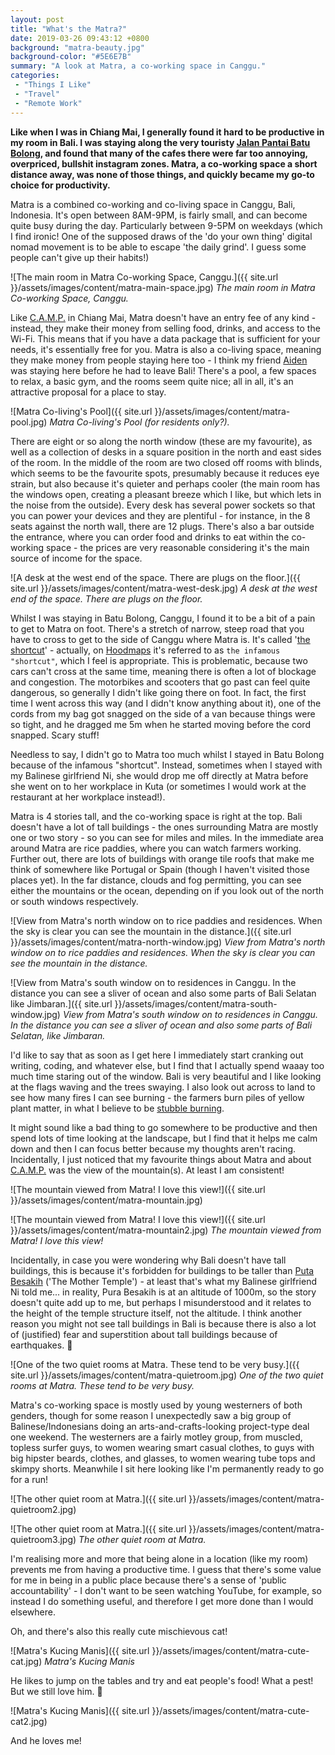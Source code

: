 ```yaml
---
layout: post
title: "What's the Matra?"
date: 2019-03-26 09:43:12 +0800
background: "matra-beauty.jpg"
background-color: "#5E6E7B"
summary: "A look at Matra, a co-working space in Canggu."
categories:
 - "Things I Like"
 - "Travel"
 - "Remote Work"
---
```


**Like when I was in Chiang Mai, I generally found it hard to be productive in my room in Bali. I was staying along the very touristy [Jalan Pantai Batu Bolong](https://goo.gl/maps/9vKh1ZDJFuk), and found that many of the cafes there were far too annoying, overpriced, bullshit instagram zones. Matra, a co-working space a short distance away, was none of those things, and quickly became my go-to choice for productivity.**

Matra is a combined co-working and co-living space in Canggu, Bali, Indonesia. It's open between 8AM-9PM, is fairly small, and can become quite busy during the day. Particularly between 9-5PM on weekdays (which I find ironic! One of the supposed draws of the 'do your own thing' digital nomad movement is to be able to escape 'the daily grind'. I guess some people can't give up their habits!)

![The main room in Matra Co-working Space, Canggu.]({{ site.url }}/assets/images/content/matra-main-space.jpg)
*The main room in Matra Co-working Space, Canggu.*

Like [C.A.M.P.](/camping-out/) in Chiang Mai, Matra doesn't have an entry fee of any kind - instead, they make their money from selling food, drinks, and access to the Wi-Fi. This means that if you have a data package that is sufficient for your needs, it's essentially free for you. Matra is also a co-living space, meaning they make money from people staying here too - I think my friend [Aiden](https://aidenbuis.com) was staying here before he had to leave Bali! There's a pool, a few spaces to relax, a basic gym, and the rooms seem quite nice; all in all, it's an attractive proposal for a place to stay.

![Matra Co-living's Pool]({{ site.url }}/assets/images/content/matra-pool.jpg)
*Matra Co-living's Pool (for residents only?).*

There are eight or so along the north window (these are my favourite), as well as a collection of desks in a square position in the north and east sides of the room. In the middle of the room are two closed off rooms with blinds, which seems to be the favourite spots, presumably because it reduces eye strain, but also because it's quieter and perhaps cooler (the main room has the windows open, creating a pleasant breeze which I like, but which lets in the noise from the outside). Every desk has several power sockets so that you can power your devices and they are plentiful - for instance, in the 8 seats against the north wall, there are 12 plugs. There's also a bar outside the entrance, where you can order food and drinks to eat within the co-working space - the prices are very reasonable considering it's the main source of income for the space. 

![A desk at the west end of the space. There are plugs on the floor.]({{ site.url }}/assets/images/content/matra-west-desk.jpg)
*A desk at the west end of the space. There are plugs on the floor.*

Whilst I was staying in Batu Bolong, Canggu, I found it to be a bit of a pain to get to Matra on foot. There's a stretch of narrow, steep road that you have to cross to get to the side of Canggu where Matra is. It's called '[the shortcut](https://www.blondeseashell.com/shortcut-road-canggu/)' - actually, on [Hoodmaps](https://hoodmaps.com/canggu/) it's referred to as `the infamous "shortcut"`, which I feel is appropriate. This is problematic, because two cars can't cross at the same time, meaning there is often a lot of blockage and congestion. The motorbikes and scooters that go past can feel quite dangerous, so generally I didn't like going there on foot. In fact, the first time I went across this way (and I didn't know anything about it), one of the cords from my bag got snagged on the side of a van because things were so tight, and he dragged me 5m when he started moving before the cord snapped. Scary stuff! 

Needless to say, I didn't go to Matra too much whilst I stayed in Batu Bolong because of the infamous "shortcut". Instead, sometimes when I stayed with my Balinese girlfriend Ni, she would drop me off directly at Matra before she went on to her workplace in Kuta (or sometimes I would work at the restaurant at her workplace instead!).

Matra is 4 stories tall, and the co-working space is right at the top. Bali doesn't have a lot of tall buildings - the ones surrounding Matra are mostly one or two story - so you can see for miles and miles. In the immediate area around Matra are rice paddies, where you can watch farmers working. Further out, there are lots of buildings with orange tile roofs that make me think of somewhere like Portugal or Spain (though I haven't visited those places yet). In the far distance, clouds and fog permitting, you can see either the mountains or the ocean, depending on if you look out of the north or south windows respectively.

![View from Matra's north window on to rice paddies and residences. When the sky is clear you can see the mountain in the distance.]({{ site.url }}/assets/images/content/matra-north-window.jpg)
*View from Matra's north window on to rice paddies and residences. When the sky is clear you can see the mountain in the distance.*

![View from Matra's south window on to residences in Canggu. In the distance you can see a sliver of ocean and also some parts of Bali Selatan like Jimbaran.]({{ site.url }}/assets/images/content/matra-south-window.jpg)
*View from Matra's south window on to residences in Canggu. In the distance you can see a sliver of ocean and also some parts of Bali Selatan, like Jimbaran.*

I'd like to say that as soon as I get here I immediately start cranking out writing, coding, and whatever else, but I find that I actually spend waaay too much time staring out of the window. Bali is very beautiful and I like looking at the flags waving and the trees swaying. I also look out across to land to see how many fires I can see burning - the farmers burn piles of yellow plant matter, in what I believe to be [stubble burning](https://en.wikipedia.org/wiki/Stubble_burning). 

It might sound like a bad thing to go somewhere to be productive and then spend lots of time looking at the landscape, but I find that it helps me calm down and then I can focus better because my thoughts aren't racing. Incidentally, I just noticed that my favourite things about Matra and about [C.A.M.P.](/camping-out/) was the view of the mountain(s). At least I am consistent!

![The mountain viewed from Matra! I love this view!]({{ site.url }}/assets/images/content/matra-mountain.jpg)

![The mountain viewed from Matra! I love this view!]({{ site.url }}/assets/images/content/matra-mountain2.jpg)
*The mountain viewed from Matra! I love this view!*

Incidentally, in case you were wondering why Bali doesn't have tall buildings, this is because it's forbidden for buildings to be taller than [Puta Besakih](https://en.wikipedia.org/wiki/Pura_Besakih) ('The Mother Temple') - at least that's what my Balinese girlfriend Ni told me... in reality, Pura Besakih is at an altitude of 1000m, so the story doesn't quite add up to me, but perhaps I misunderstood and it relates to the height of the temple structure itself, not the altitude. I think another reason you might not see tall buildings in Bali is because there is also a lot of (justified) fear and superstition about tall buildings because of earthquakes. :slightly_smiling_face:

![One of the two quiet rooms at Matra. These tend to be very busy.]({{ site.url }}/assets/images/content/matra-quietroom.jpg)
*One of the two quiet rooms at Matra. These tend to be very busy.*

Matra's co-working space is mostly used by young westerners of both genders, though for some reason I unexpectedly saw a big group of Balinese/Indonesians doing an arts-and-crafts-looking project-type deal one weekend. The westerners are a fairly motley group, from muscled, topless surfer guys, to women wearing smart casual clothes, to guys with big hipster beards, clothes, and glasses, to women wearing tube tops and skimpy shorts. Meanwhile I sit here looking like I'm permanently ready to go for a run!  

![The other quiet room at Matra.]({{ site.url }}/assets/images/content/matra-quietroom2.jpg)

![The other quiet room at Matra.]({{ site.url }}/assets/images/content/matra-quietroom3.jpg)
*The other quiet room at Matra.*

I'm realising more and more that being alone in a location (like my room) prevents me from having a productive time. I guess that there's some value for me in being in a public place because there's a sense of 'public accountability' - I don't want to be seen watching YouTube, for example, so instead I do something useful, and therefore I get more done than I would elsewhere.

Oh, and there's also this really cute mischievous cat!

![Matra's Kucing Manis]({{ site.url }}/assets/images/content/matra-cute-cat.jpg)
*Matra's Kucing Manis*

He likes to jump on the tables and try and eat people's food! What a pest! But we still love him. :slightly_smiling_face:

![Matra's Kucing Manis]({{ site.url }}/assets/images/content/matra-cute-cat2.jpg)

And he loves me!
